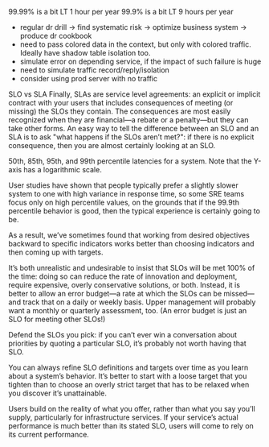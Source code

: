 99.99% is a bit LT 1 hour per year
99.9% is a bit LT 9 hours per year

* regular dr drill -> find systematic risk -> optimize business system -> produce dr cookbook
* need to pass colored data in the context, but only with colored traffic. Ideally have shadow table isolation too.
* simulate error on depending service, if the impact of such failure is huge
* need to simulate traffic record/reply/isolation
* consider using prod server with no traffic

SLO vs SLA
Finally, SLAs are service level agreements: an explicit or implicit contract with your users that includes consequences of meeting (or missing) the SLOs they contain. The consequences are most easily recognized when they are financial—a rebate or a penalty—but they can take other forms. An easy way to tell the difference between an SLO and an SLA is to ask "what happens if the SLOs aren’t met?": if there is no explicit consequence, then you are almost certainly looking at an SLO.

50th, 85th, 95th, and 99th percentile latencies for a system. Note that the Y-axis has a logarithmic scale.

User studies have shown that people typically prefer a slightly slower system to one with high variance in response time, so some SRE teams focus only on high percentile values, on the grounds that if the 99.9th percentile behavior is good, then the typical experience is certainly going to be.

As a result, we’ve sometimes found that working from desired objectives backward to specific indicators works better than choosing indicators and then coming up with targets.

It’s both unrealistic and undesirable to insist that SLOs will be met 100% of the time: doing so can reduce the rate of innovation and deployment, require expensive, overly conservative solutions, or both. Instead, it is better to allow an error budget—a rate at which the SLOs can be missed—and track that on a daily or weekly basis. Upper management will probably want a monthly or quarterly assessment, too. (An error budget is just an SLO for meeting other SLOs!)

Defend the SLOs you pick: if you can’t ever win a conversation about priorities by quoting a particular SLO, it’s probably not worth having that SLO.

You can always refine SLO definitions and targets over time as you learn about a system’s behavior. It’s better to start with a loose target that you tighten than to choose an overly strict target that has to be relaxed when you discover it’s unattainable.

Users build on the reality of what you offer, rather than what you say you’ll supply, particularly for infrastructure services. If your service’s actual performance is much better than its stated SLO, users will come to rely on its current performance.
